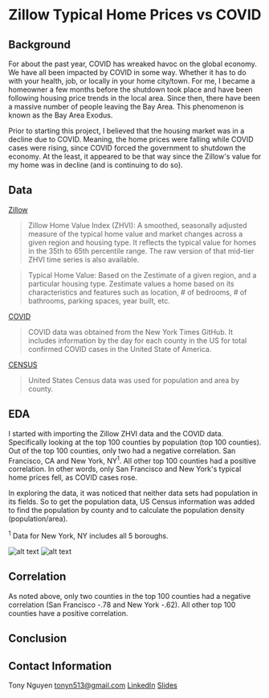 # Zillow Typical Home Prices vs COVID

## Background

For about the past year, COVID has wreaked havoc on the global economy. We have all been impacted by COVID in some way. Whether it has to do with your health, job, or locally in your home city/town. For me, I became a homeowner a few months before the shutdown took place and have been following housing price trends in the local area. Since then, there have been a massive number of people leaving the Bay Area. This phenomenon is known as the Bay Area Exodus.

Prior to starting this project, I believed that the housing market was in a decline due to COVID. Meaning, the home prices were falling while COVID cases were rising, since COVID forced the government to shutdown the economy. At the least, it appeared to be that way since the Zillow's value for my home was in decline (and is continuing to do so).

## Data

[Zillow](https://www.zillow.com/research/data/)

> Zillow Home Value Index (ZHVI): A smoothed, seasonally adjusted measure of the typical home value and market changes across a given region and housing type. It reflects the typical value for homes in the 35th to 65th percentile range. The raw version of that mid-tier ZHVI time series is also available.

> Typical Home Value: Based on the Zestimate of a given region, and a particular housing type. Zestimate values a home based on its characteristics and features such as location, # of bedrooms, # of bathrooms, parking spaces, year built, etc.

[COVID](https://github.com/nytimes/covid-19-data)

> COVID data was obtained from the New York Times GitHub. It includes information by the day for each county in the US for total confirmed COVID cases in the United State of America.


[CENSUS](https://www2.census.gov/programs-surveys/popest/datasets/2010-2019/counties/)

> United States Census data was used for population and area by county.

## EDA

I started with importing the Zillow ZHVI data and the COVID data. Specifically looking at the top 100 counties by population (top 100 counties). Out of the top 100 counties, only two had a negative correlation. San Francisco, CA and New York, NY<sup>1</sup>. All other top 100 counties had a positive correlation. In other words, only San Francisco and New York's typical home prices fell, as COVID cases rose.

In exploring the data, it was noticed that neither data sets had population in its fields. So to get the population data, US Census information was added to find the population by county and to calculate the population density (population/area).

<sup>1</sup> Data for New York, NY includes all 5 boroughs.

![alt text](image/top10percentchange.png "test")
![alt text](image/top10dollarchange.png "test")

## Correlation

As noted above, only two counties in the top 100 counties had a negative correlation (San Francisco -.78 and New York -.62). All other top 100 counties have a positive correlation.  


## Conclusion

## Contact Information

Tony Nguyen
tonyn513@gmail.com
[LinkedIn](https://www.linkedin.com/in/tonymnguyen/)
[Slides](https://docs.google.com/presentation/d/1EKAV-aX0lCX7fLuzYX91MKru1Ff5zKjTeLzBYiuHimM/edit#slide=id.gcd088b8d3b_0_125)